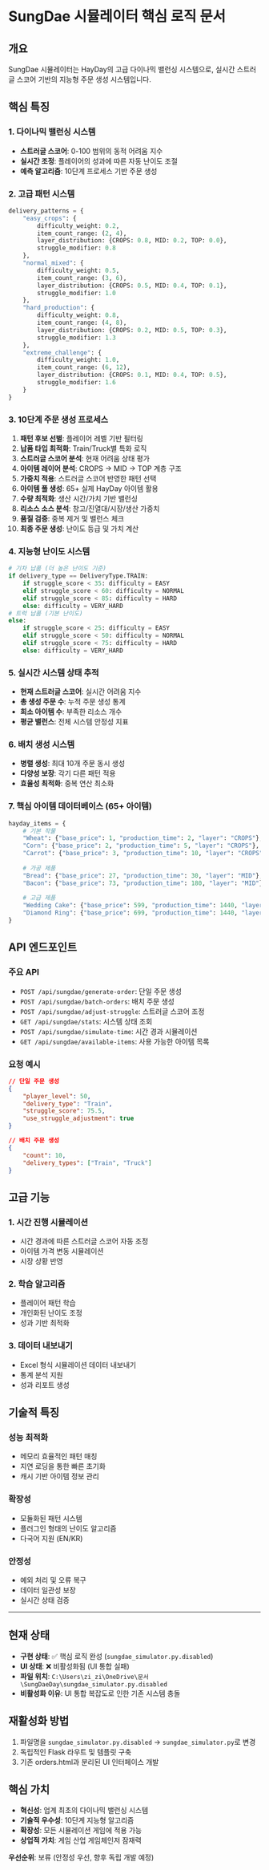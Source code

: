 # SungDae 시뮬레이터 핵심 로직 문서

## 개요
SungDae 시뮬레이터는 HayDay의 고급 다이나믹 밸런싱 시스템으로, 실시간 스트러글 스코어 기반의 지능형 주문 생성 시스템입니다.

## 핵심 특징

### 1. 다이나믹 밸런싱 시스템
- **스트러글 스코어**: 0-100 범위의 동적 어려움 지수
- **실시간 조정**: 플레이어의 성과에 따른 자동 난이도 조절
- **예측 알고리즘**: 10단계 프로세스 기반 주문 생성

### 2. 고급 패턴 시스템
```python
delivery_patterns = {
    "easy_crops": {
        difficulty_weight: 0.2,
        item_count_range: (2, 4),
        layer_distribution: {CROPS: 0.8, MID: 0.2, TOP: 0.0},
        struggle_modifier: 0.8
    },
    "normal_mixed": {
        difficulty_weight: 0.5,
        item_count_range: (3, 6),  
        layer_distribution: {CROPS: 0.5, MID: 0.4, TOP: 0.1},
        struggle_modifier: 1.0
    },
    "hard_production": {
        difficulty_weight: 0.8,
        item_count_range: (4, 8),
        layer_distribution: {CROPS: 0.2, MID: 0.5, TOP: 0.3},
        struggle_modifier: 1.3
    },
    "extreme_challenge": {
        difficulty_weight: 1.0,
        item_count_range: (6, 12),
        layer_distribution: {CROPS: 0.1, MID: 0.4, TOP: 0.5},
        struggle_modifier: 1.6
    }
}
```

### 3. 10단계 주문 생성 프로세스
1. **패턴 후보 선별**: 플레이어 레벨 기반 필터링
2. **납품 타입 최적화**: Train/Truck별 특화 로직
3. **스트러글 스코어 분석**: 현재 어려움 상태 평가
4. **아이템 레이어 분석**: CROPS → MID → TOP 계층 구조
5. **가중치 적용**: 스트러글 스코어 반영한 패턴 선택
6. **아이템 풀 생성**: 65+ 실제 HayDay 아이템 활용
7. **수량 최적화**: 생산 시간/가치 기반 밸런싱
8. **리소스 소스 분석**: 창고/진열대/시장/생산 가중치
9. **품질 검증**: 중복 제거 및 밸런스 체크
10. **최종 주문 생성**: 난이도 등급 및 가치 계산

### 4. 지능형 난이도 시스템
```python
# 기차 납품 (더 높은 난이도 기준)
if delivery_type == DeliveryType.TRAIN:
    if struggle_score < 35: difficulty = EASY
    elif struggle_score < 60: difficulty = NORMAL  
    elif struggle_score < 85: difficulty = HARD
    else: difficulty = VERY_HARD
# 트럭 납품 (기본 난이도)
else:
    if struggle_score < 25: difficulty = EASY
    elif struggle_score < 50: difficulty = NORMAL
    elif struggle_score < 75: difficulty = HARD
    else: difficulty = VERY_HARD
```

### 5. 실시간 시스템 상태 추적
- **현재 스트러글 스코어**: 실시간 어려움 지수
- **총 생성 주문 수**: 누적 주문 생성 통계
- **희소 아이템 수**: 부족한 리소스 개수
- **평균 밸런스**: 전체 시스템 안정성 지표

### 6. 배치 생성 시스템
- **병렬 생성**: 최대 10개 주문 동시 생성
- **다양성 보장**: 각기 다른 패턴 적용
- **효율성 최적화**: 중복 연산 최소화

### 7. 핵심 아이템 데이터베이스 (65+ 아이템)
```python
hayday_items = {
    # 기본 작물
    "Wheat": {"base_price": 1, "production_time": 2, "layer": "CROPS"},
    "Corn": {"base_price": 2, "production_time": 5, "layer": "CROPS"},
    "Carrot": {"base_price": 3, "production_time": 10, "layer": "CROPS"},
    
    # 가공 제품
    "Bread": {"base_price": 27, "production_time": 30, "layer": "MID"},
    "Bacon": {"base_price": 73, "production_time": 180, "layer": "MID"},
    
    # 고급 제품
    "Wedding Cake": {"base_price": 599, "production_time": 1440, "layer": "TOP"},
    "Diamond Ring": {"base_price": 699, "production_time": 1440, "layer": "TOP"}
}
```

## API 엔드포인트

### 주요 API
- `POST /api/sungdae/generate-order`: 단일 주문 생성
- `POST /api/sungdae/batch-orders`: 배치 주문 생성
- `POST /api/sungdae/adjust-struggle`: 스트러글 스코어 조정
- `GET /api/sungdae/stats`: 시스템 상태 조회
- `POST /api/sungdae/simulate-time`: 시간 경과 시뮬레이션
- `GET /api/sungdae/available-items`: 사용 가능한 아이템 목록

### 요청 예시
```json
// 단일 주문 생성
{
    "player_level": 50,
    "delivery_type": "Train",
    "struggle_score": 75.5,
    "use_struggle_adjustment": true
}

// 배치 주문 생성  
{
    "count": 10,
    "delivery_types": ["Train", "Truck"]
}
```

## 고급 기능

### 1. 시간 진행 시뮬레이션
- 시간 경과에 따른 스트러글 스코어 자동 조정
- 아이템 가격 변동 시뮬레이션
- 시장 상황 반영

### 2. 학습 알고리즘
- 플레이어 패턴 학습
- 개인화된 난이도 조정
- 성과 기반 최적화

### 3. 데이터 내보내기
- Excel 형식 시뮬레이션 데이터 내보내기
- 통계 분석 지원
- 성과 리포트 생성

## 기술적 특징

### 성능 최적화
- 메모리 효율적인 패턴 매칭
- 지연 로딩을 통한 빠른 초기화
- 캐시 기반 아이템 정보 관리

### 확장성
- 모듈화된 패턴 시스템
- 플러그인 형태의 난이도 알고리즘
- 다국어 지원 (EN/KR)

### 안정성
- 예외 처리 및 오류 복구
- 데이터 일관성 보장
- 실시간 상태 검증

---

## 현재 상태
- **구현 상태**: ✅ 핵심 로직 완성 (`sungdae_simulator.py.disabled`)
- **UI 상태**: ❌ 비활성화됨 (UI 통합 실패)
- **파일 위치**: `C:\Users\zi_zi\OneDrive\문서\SungDaeDay\sungdae_simulator.py.disabled`
- **비활성화 이유**: UI 통합 복잡도로 인한 기존 시스템 충돌

## 재활성화 방법
1. 파일명을 `sungdae_simulator.py.disabled` → `sungdae_simulator.py`로 변경
2. 독립적인 Flask 라우트 및 템플릿 구축 
3. 기존 orders.html과 분리된 UI 인터페이스 개발

## 핵심 가치
- **혁신성**: 업계 최초의 다이나믹 밸런싱 시스템
- **기술적 우수성**: 10단계 지능형 알고리즘 
- **확장성**: 모든 시뮬레이션 게임에 적용 가능
- **상업적 가치**: 게임 산업 게임체인저 잠재력

**우선순위**: 보류 (안정성 우선, 향후 독립 개발 예정)